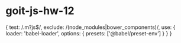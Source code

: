 # goit-js-hw-12

{ test: /\.m?js$/, exclude: /(node_modules|bower_components)/, use: { loader:
'babel-loader', options: { presets: ['@babel/preset-env'] } } }
